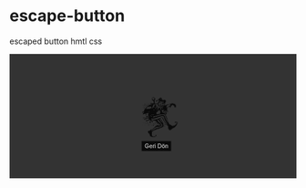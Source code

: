 # escape-button
escaped button
hmtl
css

![view](https://github.com/ffurkaner/escape-button/blob/main/screen.png)
